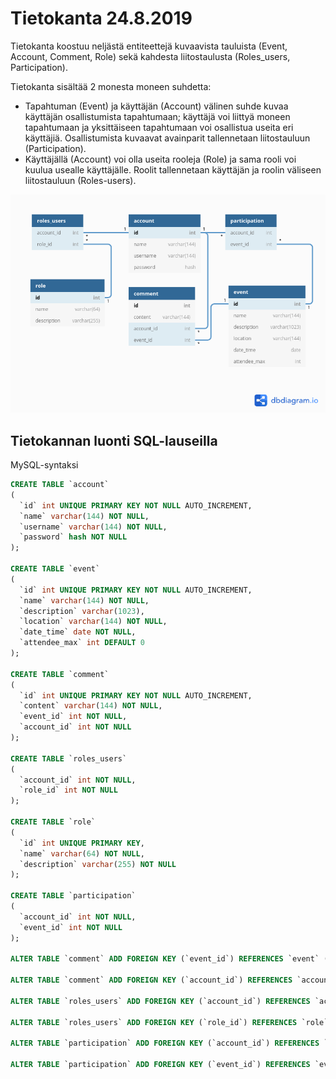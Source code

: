 # Tietokanta 24.8.2019

Tietokanta koostuu neljästä entiteettejä kuvaavista tauluista (Event, Account, Comment, Role) sekä kahdesta liitostaulusta (Roles_users, Participation).

Tietokanta sisältää 2 monesta moneen suhdetta:
- Tapahtuman (Event) ja käyttäjän (Account) välinen suhde kuvaa käyttäjän osallistumista tapahtumaan; käyttäjä voi liittyä moneen tapahtumaan ja yksittäiseen tapahtumaan voi osallistua useita eri käyttäjiä. Osallistumista kuvaavat avainparit tallennetaan liitostauluun (Participation).
- Käyttäjällä (Account) voi olla useita rooleja (Role) ja sama rooli voi kuulua usealle käyttäjälle. Roolit tallennetaan käyttäjän ja roolin väliseen liitostauluun (Roles-users).


![tietokantakaavio](https://github.com/hoffrenm/tapahtumakalenteri/blob/master/dokumentaatio/db.png)


## Tietokannan luonti SQL-lauseilla
MySQL-syntaksi

```sql
CREATE TABLE `account`
(
  `id` int UNIQUE PRIMARY KEY NOT NULL AUTO_INCREMENT,
  `name` varchar(144) NOT NULL,
  `username` varchar(144) NOT NULL,
  `password` hash NOT NULL
);

CREATE TABLE `event`
(
  `id` int UNIQUE PRIMARY KEY NOT NULL AUTO_INCREMENT,
  `name` varchar(144) NOT NULL,
  `description` varchar(1023),
  `location` varchar(144) NOT NULL,
  `date_time` date NOT NULL,
  `attendee_max` int DEFAULT 0
);

CREATE TABLE `comment`
(
  `id` int UNIQUE PRIMARY KEY NOT NULL AUTO_INCREMENT,
  `content` varchar(144) NOT NULL,
  `event_id` int NOT NULL,
  `account_id` int NOT NULL
);

CREATE TABLE `roles_users`
(
  `account_id` int NOT NULL,
  `role_id` int NOT NULL
);

CREATE TABLE `role`
(
  `id` int UNIQUE PRIMARY KEY,
  `name` varchar(64) NOT NULL,
  `description` varchar(255) NOT NULL
);

CREATE TABLE `participation`
(
  `account_id` int NOT NULL,
  `event_id` int NOT NULL
);

ALTER TABLE `comment` ADD FOREIGN KEY (`event_id`) REFERENCES `event` (`id`);

ALTER TABLE `comment` ADD FOREIGN KEY (`account_id`) REFERENCES `account` (`id`);

ALTER TABLE `roles_users` ADD FOREIGN KEY (`account_id`) REFERENCES `account` (`id`);

ALTER TABLE `roles_users` ADD FOREIGN KEY (`role_id`) REFERENCES `role` (`id`);

ALTER TABLE `participation` ADD FOREIGN KEY (`account_id`) REFERENCES `account` (`id`);

ALTER TABLE `participation` ADD FOREIGN KEY (`event_id`) REFERENCES `event` (`id`);
```
